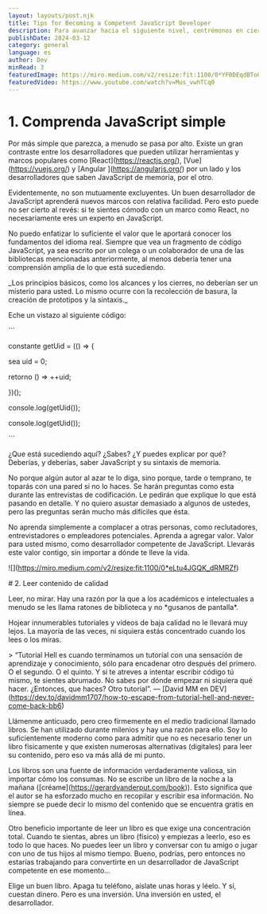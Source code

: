 ```yaml
---
layout: layouts/post.njk
title: Tips for Becoming a Competent JavaScript Developer
description: Para avanzar hacia el siguiente nivel, centrémonos en ciertas áreas
publishDate: 2024-03-12
category: general
language: es
author: Dev
minRead: 3
featuredImage: https://miro.medium.com/v2/resize:fit:1100/0*YF0DEqdBTo0Xj7py
featuredVideo: https://www.youtube.com/watch?v=Mus_vwhTCq0
---
```

<!--StartFragment-->

# 1. Comprenda JavaScript simple

Por más simple que parezca, a menudo se pasa por alto. Existe un gran contraste entre los desarrolladores que pueden utilizar herramientas y marcos populares como \[React](https://reactjs.org/), \[Vue](https://vuejs.org/) y \[Angular ](https://angularjs.org/) por un lado y los desarrolladores que saben JavaScript de memoria, por el otro.

Evidentemente, no son mutuamente excluyentes. Un buen desarrollador de JavaScript aprenderá nuevos marcos con relativa facilidad. Pero esto puede no ser cierto al revés: si te sientes cómodo con un marco como React, no necesariamente eres un experto en JavaScript.

No puedo enfatizar lo suficiente el valor que le aportará conocer los fundamentos del idioma real. Siempre que vea un fragmento de código JavaScript, ya sea escrito por un colega o un colaborador de una de las bibliotecas mencionadas anteriormente, al menos debería tener una comprensión amplia de lo que está sucediendo.

\_Los principios básicos, como los alcances y los cierres, no deberían ser un misterio para usted. Lo mismo ocurre con la recolección de basura, la creación de prototipos y la sintaxis.\_

Eche un vistazo al siguiente código:

\`\``

constante getUid = (() => {

sea uid = 0;

retorno () => ++uid;

})();

console.log(getUid());

console.log(getUid());

\`\``

¿Que está sucediendo aquí? ¿Sabes? ¿Y puedes explicar por qué? Deberías, y deberías, saber JavaScript y su sintaxis de memoria.

No porque algún autor al azar te lo diga, sino porque, tarde o temprano, te toparás con una pared si no lo haces. Se harán preguntas como esta durante las entrevistas de codificación. Le pedirán que explique lo que está pasando en detalle. Y no quiero asustar demasiado a algunos de ustedes, pero las preguntas serán mucho más difíciles que ésta.

No aprenda simplemente a complacer a otras personas, como reclutadores, entrevistadores o empleadores potenciales. Aprenda a agregar valor. Valor para usted mismo, como desarrollador competente de JavaScript. Llevarás este valor contigo, sin importar a dónde te lleve la vida.

!\[](https://miro.medium.com/v2/resize:fit:1100/0*eLtu4JGQK_dRMRZf)

\# 2. Leer contenido de calidad

Leer, no mirar. Hay una razón por la que a los académicos e intelectuales a menudo se les llama ratones de biblioteca y no \*gusanos de pantalla\*.

Hojear innumerables tutoriales y vídeos de baja calidad no le llevará muy lejos. La mayoría de las veces, ni siquiera estás concentrado cuando los lees o los miras.

\> “Tutorial Hell es cuando terminamos un tutorial con una sensación de aprendizaje y conocimiento, sólo para encadenar otro después del primero. O el segundo. O el quinto. Y si te atreves a intentar escribir código tú mismo, te sientes abrumado. No sabes por dónde empezar ni siquiera qué hacer. ¿Entonces, que haces? Otro tutorial”. — \[David MM en DEV](https://dev.to/davidmm1707/how-to-escape-from-tutorial-hell-and-never-come-back-bb6)

Llámenme anticuado, pero creo firmemente en el medio tradicional llamado libros. Se han utilizado durante milenios y hay una razón para ello. Soy lo suficientemente moderno como para admitir que no es necesario tener un libro físicamente y que existen numerosas alternativas (digitales) para leer su contenido, pero eso va más allá de mi punto.

Los libros son una fuente de información verdaderamente valiosa, sin importar cómo los consumas. No se escribe un libro de la noche a la mañana (\[créame](https://gerardvanderput.com/book)). Esto significa que el autor se ha esforzado mucho en recopilar y escribir esa información. No siempre se puede decir lo mismo del contenido que se encuentra gratis en línea.

Otro beneficio importante de leer un libro es que exige una concentración total. Cuando te sientas, abres un libro (físico) y empiezas a leerlo, eso es todo lo que haces. No puedes leer un libro y conversar con tu amigo o jugar con uno de tus hijos al mismo tiempo. Bueno, podrías, pero entonces no estarías trabajando para convertirte en un desarrollador de JavaScript competente en ese momento...

Elige un buen libro. Apaga tu teléfono, aíslate unas horas y léelo. Y sí, cuestan dinero. Pero es una inversión. Una inversión en usted, el desarrollador.

<!--EndFragment-->